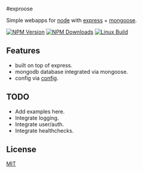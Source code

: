 #exproose

  Simple webapps for [node](http://nodejs.org) with [express](http://expressjs.com/) + [mongoose](http://mongoosejs.com).

  [![NPM Version][npm-image]][npm-url]
  [![NPM Downloads][downloads-image]][downloads-url]
  [![Linux Build][travis-image]][travis-url]

## Features
- built on top of express.
- mongodb database integrated via mongoose.
- config via [config](https://github.com/lorenwest/node-config).

## TODO
- Add examples here.
- Integrate logging.
- Integrate user/auth.
- Integrate healthchecks.

## License

  [MIT](LICENSE)

[npm-image]: https://img.shields.io/npm/v/exproose.svg
[npm-url]: https://npmjs.org/package/exproose
[downloads-image]: https://img.shields.io/npm/dm/exproose.svg
[downloads-url]: https://npmjs.org/package/exproose
[travis-image]: https://img.shields.io/travis/4lejandrito/exproose/master.svg?label=linux
[travis-url]: https://travis-ci.org/4lejandrito/exproose
